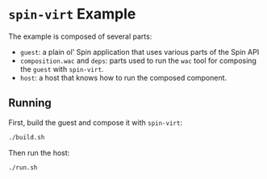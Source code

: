 # `spin-virt` Example

The example is composed of several parts:
* `guest`: a plain ol' Spin application that uses various parts of the Spin API
* `composition.wac` and `deps`: parts used to run the `wac` tool for composing the `guest`
with `spin-virt`.
* `host`: a host that knows how to run the composed component.

## Running

First, build the guest and compose it with `spin-virt`:

```bash
./build.sh
```

Then run the host:

```bash
./run.sh
```